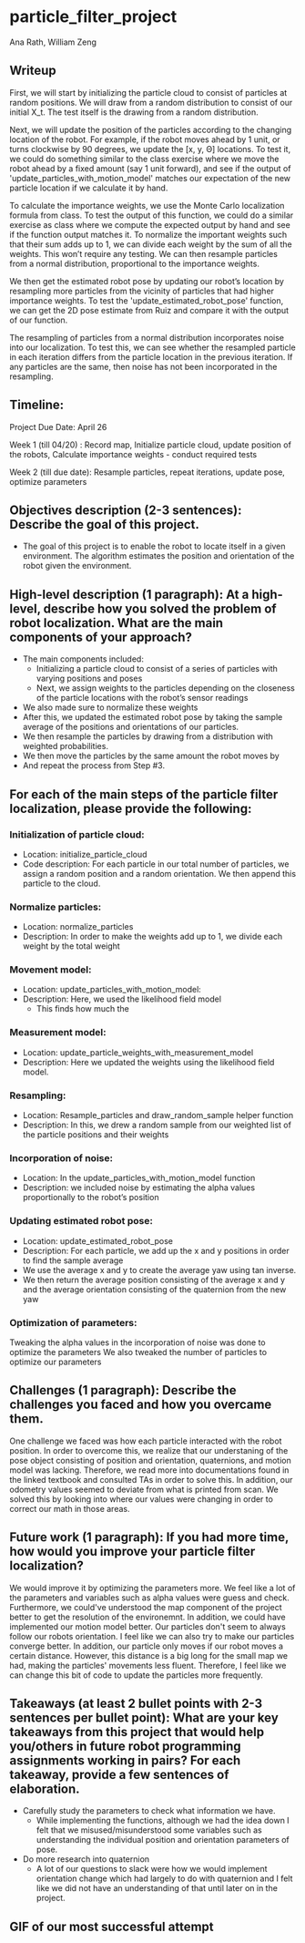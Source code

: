 # particle_filter_project

Ana Rath, William Zeng

## Writeup
First, we will start by initializing the particle cloud to consist of particles at random positions. We will draw from a random distribution to consist of our initial X_t. The test itself is the drawing from a random distribution. 

Next, we will update the position of the particles according to the changing location of the robot. For example, if the robot moves ahead by 1 unit, or turns clockwise by 90 degrees, we update the [x, y, Θ] locations. To test it, we could do something similar to the class exercise where we move the robot ahead by a fixed amount (say 1 unit forward), and see if the output of 'update_particles_with_motion_model' matches our expectation of the new particle location if we calculate it by hand. 

To calculate the importance weights, we use the Monte Carlo localization formula from class. To test the output of this function, we could do a similar exercise as class where we compute the expected output by hand and see if the function output matches it.
To normalize the important weights such that their sum adds up to 1, we can divide each weight by the sum of all the weights. This won’t require any testing. We can then resample particles from a normal distribution, proportional to the importance weights. 

We then get the estimated robot pose by updating our robot’s location by resampling more particles from the vicinity of particles that had higher importance weights. To test the 'update_estimated_robot_pose' function, we can get the 2D pose estimate from Ruiz and compare it with the output of our function. 

The resampling of particles from a normal distribution incorporates noise into our localization. To test this, we can see whether the resampled particle in each iteration differs from the particle location in the previous iteration. If any particles are the same, then noise has not been incorporated in the resampling. 


## Timeline:
Project Due Date: April 26 

Week 1  (till 04/20) : Record map, Initialize particle cloud, update position of the robots, Calculate importance weights - conduct required tests 

Week 2 (till due date): Resample particles, repeat iterations, update pose, optimize parameters 

## Objectives description (2-3 sentences): Describe the goal of this project.
  * The goal of this project is to enable the robot to locate itself in a given environment. The algorithm estimates the position and orientation of the robot given the environment. 
## High-level description (1 paragraph): At a high-level, describe how you solved the problem of robot localization. What are the main components of your approach?
  * The main components included:
    * Initializing a particle cloud to consist of a series of particles with varying positions and poses 
    * Next, we assign weights to the particles depending on the closeness of the particle locations with the robot’s sensor readings 
  * We also made sure to normalize these weights
  * After this, we updated the estimated robot pose by taking the sample average of the positions and orientations of our particles. 
  * We then resample the particles by drawing from a distribution with weighted probabilities. 
  * We then move the particles by the same amount the robot moves by
  * And repeat the process from Step #3. 
## For each of the main steps of the particle filter localization, please provide the following:

### Initialization of particle cloud:
 * Location: initialize_particle_cloud
 * Code description: For each particle in our total number of particles, we assign a random position and a random orientation. We then append this particle to the cloud. 
### Normalize particles:
 * Location: normalize_particles
 * Description: In order to make the weights add up to 1, we divide each weight by the total weight 
### Movement model:
 * Location: update_particles_with_motion_model:
 * Description: Here, we used the likelihood field model
   * This finds how much the 
### Measurement model:
 * Location: update_particle_weights_with_measurement_model
 * Description: Here we updated the weights using the likelihood field model.
### Resampling:
 * Location: Resample_particles and draw_random_sample helper function
 * Description: In this, we drew a random sample from our weighted list of the particle positions and their weights 
### Incorporation of noise:
 * Location: In the update_particles_with_motion_model function
 * Description: we included noise by estimating the alpha values proportionally to the robot’s position 
### Updating estimated robot pose:
 * Location: update_estimated_robot_pose 
 * Description: For each particle, we add up the x and y positions in order to find the sample average
  * We use the average x and y to create the average yaw using tan inverse.
  * We then return the average position consisting of the average x and y and the average orientation consisting of the quaternion from the new yaw

### Optimization of parameters:
Tweaking the alpha values in the incorporation of noise was done to optimize the parameters
We also tweaked the number of particles to optimize our parameters 

## Challenges (1 paragraph): Describe the challenges you faced and how you overcame them.
One challenge we faced was how each particle interacted with the robot position. In order to overcome this, we realize that our understaning of the pose object consisting of position and orientation, quaternions, and motion model was lacking. Therefore, we read more into documentations found in the linked textbook and consulted TAs in order to solve this. In addition, our odometry values seemed to deviate from what is printed from scan. We solved this by looking into where our values were changing in order to correct our math in those areas.

## Future work (1 paragraph): If you had more time, how would you improve your particle filter localization?
We would improve it by optimizing the parameters more. We feel like a lot of the parameters and variables such as alpha values were guess and check. Furthermore, we could've understood the map component of the project better to get the resolution of the environemnt. In addition, we could have implemented our motion model better. Our particles don't seem to always follow our robots orientation. I feel like we can also try to make our particles converge better. In addition, our particle only moves if our robot moves a certain distance. However, this distance is a big long for the small map we had, making the particles' movements less fluent. Therefore, I feel like we can change this bit of code to update the particles more frequently.

## Takeaways (at least 2 bullet points with 2-3 sentences per bullet point): What are your key takeaways from this project that would help you/others in future robot programming assignments working in pairs? For each takeaway, provide a few sentences of elaboration.
  * Carefully study the parameters to check what information we have.
    * While implementing the functions, although we had the idea down I felt that we misused/misunderstood some variables such as understanding the individual position and orientation parameters of pose.
  * Do more research into quaternion
    * A lot of our questions to slack were how we would implement orientation change which had largely to do with quaternion and I felt like we did not have an understanding of that until later on in the project.

## GIF of our most successful attempt
